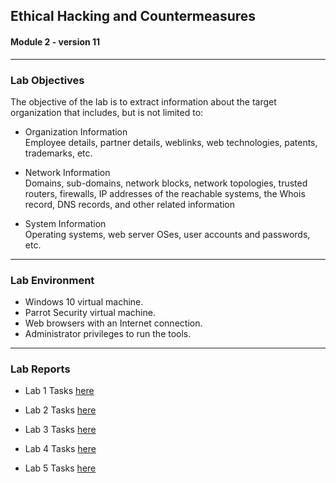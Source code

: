 ## Ethical Hacking and Countermeasures

#### Module 2 - version 11

<hr>

### Lab Objectives

The objective of the lab is to extract information about the target organization that includes, but is not limited to:

- Organization Information <br>
Employee details, partner details, weblinks, web technologies, patents,
trademarks, etc.

- Network Information <br>
Domains, sub-domains, network blocks, network topologies, trusted
routers, firewalls, IP addresses of the reachable systems, the Whois
record, DNS records, and other related information

- System Information <br>
Operating systems, web server OSes, user accounts and passwords, etc.

<hr>

### Lab Environment

- Windows 10 virtual machine.
- Parrot Security virtual machine.
- Web browsers with an Internet connection.
- Administrator privileges to run the tools.

<hr>

### Lab Reports

- Lab 1 Tasks <a href="https://docs.google.com/document/d/1No8Wwu6tFNuqQiuow2WegvkMP1XOnx28n-nlbUNasRw/edit?usp=sharing">here</a>

- Lab 2 Tasks <a href="https://docs.google.com/document/d/17y-Sx6LBTv8M3Ai1yCXk5wbls64XTXsKv_oG1NvIRM0/edit?usp=sharing">here</a>

- Lab 3 Tasks <a href="https://docs.google.com/document/d/1-nmjnzthmm4H1sEpL3oQKR_xLmdEnPq3WKynS7b_mUU/edit?usp=sharing">here</a>

- Lab 4 Tasks <a href="https://docs.google.com/document/d/1o2uRFFfB9BFKEjZPXbMz8w-nO3wHZ7RKdNQ9Zh4N3nU/edit?usp=sharing">here</a>

- Lab 5 Tasks <a href="https://docs.google.com/document/d/1cqFg1x7jV8BLp7libfyjBoifupwAWQAh8MaKuXTsoLQ/edit?usp=sharing">here</a>
